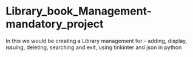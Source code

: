 # Library_book_Management-mandatory_project
In this we would be creating a Library management for - adding, display, issuing, deleting, searching and exit,
using tinkinter and json in python
